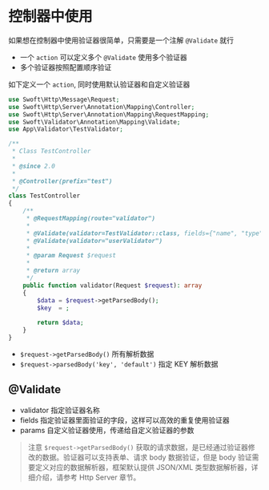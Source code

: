 # 控制器中使用

如果想在控制器中使用验证器很简单，只需要是一个注解 `@Validate` 就行

- 一个 `action` 可以定义多个 `@Validate` 使用多个验证器
- 多个验证器按照配置顺序验证

如下定义一个 `action`, 同时使用默认验证器和自定义验证器

```php
use Swoft\Http\Message\Request;
use Swoft\Http\Server\Annotation\Mapping\Controller;
use Swoft\Http\Server\Annotation\Mapping\RequestMapping;
use Swoft\Validator\Annotation\Mapping\Validate;
use App\Validator\TestValidator;

/**
 * Class TestController
 *
 * @since 2.0
 *
 * @Controller(prefix="test")
 */
class TestController
{
    /**
     * @RequestMapping(route="validator")
     *
     * @Validate(validator=TestValidator::class, fields={"name", "type"})
     * @Validate(validator="userValidator")
     *
     * @param Request $request
     *
     * @return array
     */
    public function validator(Request $request): array
    {
        $data = $request->getParsedBody();
        $key  = ;
        
        return $data;
    }
}
```

- `$request->getParsedBody()` 所有解析数据
- `$request->parsedBody('key', 'default')`  指定 KEY 解析数据

## @Validate

- validator 指定验证器名称
- fields 指定验证器里面验证的字段，这样可以高效的重复使用验证器
- params 自定义验证器使用，传递给自定义验证器的参数


> 注意 `$request->getParsedBody()` 获取的请求数据，是已经通过验证器修改的数据。验证器可以支持表单、请求 body 数据验证，但是 body 验证需要定义对应的数据解析器，框架默认提供 JSON/XML 类型数据解析器，详细介绍，请参考 Http Server 章节。